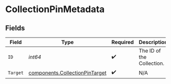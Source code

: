 # CollectionPinMetadata


## Fields

| Field                                                                            | Type                                                                             | Required                                                                         | Description                                                                      |
| -------------------------------------------------------------------------------- | -------------------------------------------------------------------------------- | -------------------------------------------------------------------------------- | -------------------------------------------------------------------------------- |
| `ID`                                                                             | *int64*                                                                          | :heavy_check_mark:                                                               | The ID of the Collection.                                                        |
| `Target`                                                                         | [components.CollectionPinTarget](../../models/components/collectionpintarget.md) | :heavy_check_mark:                                                               | N/A                                                                              |